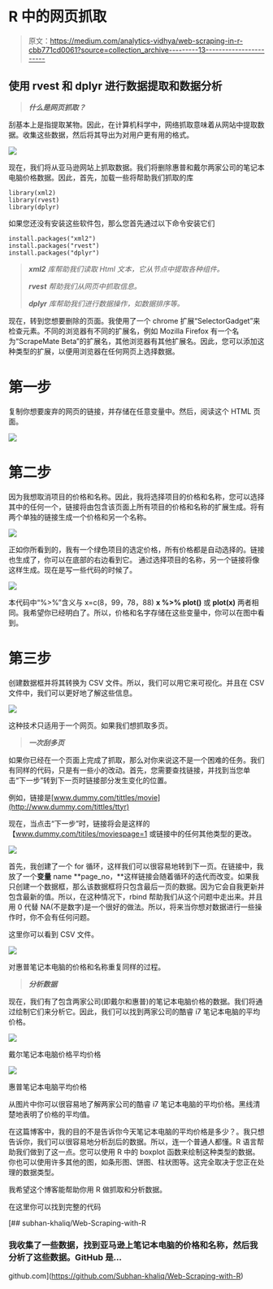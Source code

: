 # R 中的网页抓取

> 原文：<https://medium.com/analytics-vidhya/web-scraping-in-r-cbb771cd0061?source=collection_archive---------13----------------------->

## **使用 rvest 和 dplyr 进行数据提取和数据分析**

> ***什么是网页抓取？***

刮基本上是指提取某物。因此，在计算机科学中，网络抓取意味着从网站中提取数据。收集这些数据，然后将其导出为对用户更有用的格式。

![](img/56e29d329118d0f755ab71a4a6cfd50f.png)

现在，我们将从亚马逊网站上抓取数据。我们将删除惠普和戴尔两家公司的笔记本电脑价格数据。因此，首先，加载一些将帮助我们抓取的库

```
library(xml2)
library(rvest)
library(dplyr)
```

如果您还没有安装这些软件包，那么您首先通过以下命令安装它们

```
install.packages("xml2")
install.packages("rvest")
install.packages("dplyr")
```

> ***xml2*** *库帮助我们读取 Html 文本，它从节点中提取各种组件。*
> 
> ***rvest*** *帮助我们从网页中抓取信息。*
> 
> ***dplyr*** *库帮助我们进行数据操作，如数据排序等。*

现在，转到您想要删除的页面。我使用了一个 chrome 扩展“SelectorGadget”来检查元素。不同的浏览器有不同的扩展名，例如 Mozilla Firefox 有一个名为“ScrapeMate Beta”的扩展名，其他浏览器有其他扩展名。因此，您可以添加这种类型的扩展，以便用浏览器在任何网页上选择数据。

# **第一步**

复制你想要废弃的网页的链接，并存储在任意变量中。然后，阅读这个 HTML 页面。

![](img/e7470358328fcd54630d5c9dc0456e46.png)

# 第二步

因为我想取消项目的价格和名称。因此，我将选择项目的价格和名称，您可以选择其中的任何一个，链接将由包含该页面上所有项目的价格和名称的扩展生成。将有两个单独的链接生成一个价格和另一个名称。

![](img/fdd56503918b39de07d19e3c4a66e55c.png)

正如你所看到的，我有一个绿色项目的选定价格，所有价格都是自动选择的。链接也生成了，你可以在底部的右边看到它。
通过选择项目的名称，另一个链接将像这样生成。现在是写一些代码的时候了。

![](img/ad8aba7e27ff0deb2f70eb23c72d970d.png)

本代码中“%>%”含义与
x=c(8，99，78，88)
**x %>% plot()**
或
**plot(x)**
两者相同。我希望你已经明白了。所以，价格和名字存储在这些变量中，你可以在图中看到。

# **第三步**

创建数据框并将其转换为 CSV 文件。所以，我们可以用它来可视化。并且在 CSV 文件中，我们可以更好地了解这些信息。

![](img/fe47b36c72f1f21c45f4ef9aa9b7579d.png)

这种技术只适用于一个网页。如果我们想抓取多页。

> ***一次刮多页***

如果你已经在一个页面上完成了抓取，那么对你来说这不是一个困难的任务。我们有同样的代码，只是有一些小的改动。首先，您需要查找链接，并找到当您单击“下一步”转到下一页时链接部分发生变化的位置。

例如，链接是[www.dummy.com/tittles/movie](http://www.dummy.com/tittles/ttyr)

现在，当点击“下一步”时，链接将会是这样的【www.dummy.com/titiles/moviespage=1 或链接中的任何其他类型的更改。

![](img/c14f68b822ac7dd3355a7b645f1e109a.png)

首先，我创建了一个 for 循环，这样我们可以很容易地转到下一页。在链接中，我放了一个**变量** name **page_no，**这样链接会随着循环的迭代而改变。如果我只创建一个数据框，那么该数据框将只包含最后一页的数据。因为它会自我更新并包含最新的值。所以，在这种情况下，rbind 帮助我们从这个问题中走出来。并且用 0 代替 NA(不是数字)是一个很好的做法。所以，将来当你想对数据进行一些操作时，你不会有任何问题。

这里你可以看到 CSV 文件。

![](img/03e2c5bbb024e97bcf64b65c266e719f.png)

对惠普笔记本电脑的价格和名称重复同样的过程。

> ***分析数据***

现在，我们有了包含两家公司(即戴尔和惠普)的笔记本电脑价格的数据。我们将通过绘制它们来分析它。因此，我们可以找到两家公司的酷睿 i7 笔记本电脑的平均价格。

![](img/c4e0768bd786c60ff6457ba936f8d535.png)

戴尔笔记本电脑价格平均价格

![](img/bc4510e1f37bd4e683217fbc586f6c47.png)

惠普笔记本电脑平均价格

从图片中你可以很容易地了解两家公司的酷睿 i7 笔记本电脑的平均价格。黑线清楚地表明了价格的平均值。

在这篇博客中，我的目的不是告诉你今天笔记本电脑的平均价格是多少？。我只想告诉你，我们可以很容易地分析刮后的数据。所以，连一个普通人都懂。R 语言帮助我们做到了这一点。您可以使用 R 中的 boxplot 函数来绘制这种类型的数据。你也可以使用许多其他的图，如条形图、饼图、柱状图等。这完全取决于您正在处理的数据类型。

我希望这个博客能帮助你用 R 做抓取和分析数据。

在这里你可以找到完整的代码

[](https://github.com/Subhan-khaliq/Web-Scraping-with-R) [## subhan-khaliq/Web-Scraping-with-R

### 我收集了一些数据，找到亚马逊上笔记本电脑的价格和名称，然后我分析了这些数据。GitHub 是…

github.com](https://github.com/Subhan-khaliq/Web-Scraping-with-R)